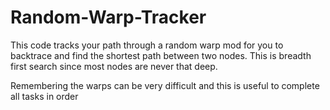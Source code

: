 # Random-Warp-Tracker
This code tracks your path through a random warp mod  for you to backtrace and find the shortest path between two nodes. This is breadth first search since most nodes are never that deep.

Remembering the warps can be very difficult and this is useful to complete all tasks in order
